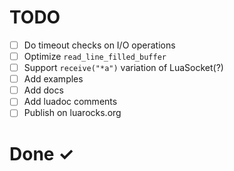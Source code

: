 TODO
===========
- [ ] Do timeout checks on I/O operations
- [ ] Optimize `read_line_filled_buffer`
- [ ] Support `receive("*a")` variation of LuaSocket(?)
- [ ] Add examples
- [ ] Add docs
- [ ] Add luadoc comments
- [ ] Publish on luarocks.org

Done ✓
===========

